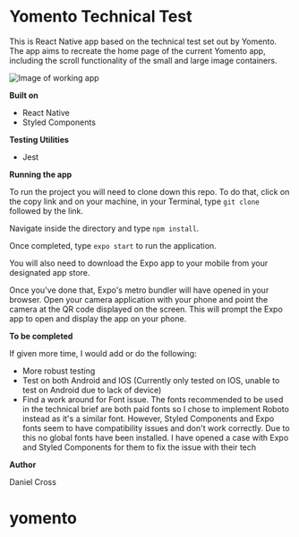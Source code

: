 # Yomento Technical Test

This is React Native app based on the technical test set out by Yomento. The app aims to recreate the home page of the current Yomento app, including the scroll functionality of the small and large image containers.

![Image of working app](https://i.imgur.com/MDAV0AA.jpg)

**Built on**

- React Native
- Styled Components

**Testing Utilities**

- Jest

**Running the app**

To run the project you will need to clone down this repo. To do that, click on the copy link and on your machine, in your Terminal, type `git clone` followed by the link.

Navigate inside the directory and type `npm install`.

Once completed, type `expo start` to run the application.

You will also need to download the Expo app to your mobile from your designated app store.

Once you've done that, Expo's metro bundler will have opened in your browser. Open your camera application with your phone and point the camera at the QR code displayed on the screen. This will prompt the Expo app to open and display the app on your phone.

**To be completed**

If given more time, I would add or do the following:

- More robust testing
- Test on both Android and IOS (Currently only tested on IOS, unable to test on Android due to lack of device)
- Find a work around for Font issue. The fonts recommended to be used in the technical brief are both paid fonts so I chose to implement Roboto instead as it's a similar font. However, Styled Components and Expo fonts seem to have compatibility issues and don't work correctly. Due to this no global fonts have been installed. I have opened a case with Expo and Styled Components for them to fix the issue with their tech

**Author**

Daniel Cross
# yomento
